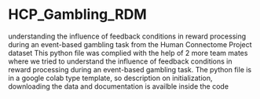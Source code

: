 # HCP_Gambling_RDM
understanding the influence of feedback conditions in reward processing  during an event-based gambling task from the Human Connectome Project dataset
This python file was complied with the help of 2 more team mates where we tried to understand the influence of feedback conditions in reward processing  during an event-based gambling task.
The python file is in a google colab type template, so description on initialization, downloading the data and documentation is availble inside the code
